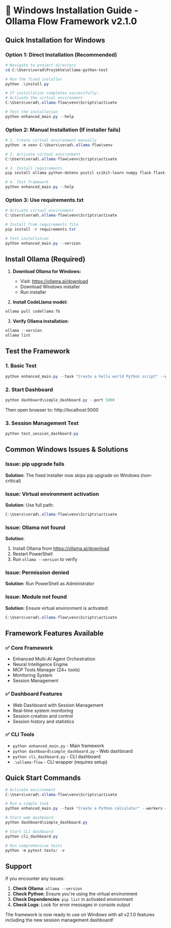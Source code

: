 # 🚀 Windows Installation Guide - Ollama Flow Framework v2.1.0

## Quick Installation for Windows

### Option 1: Direct Installation (Recommended)

```powershell
# Navigate to project directory
cd C:\Users\vorad\Projekte\ollama-python-test

# Run the fixed installer
python .\install.py

# If installation completes successfully:
# Activate the virtual environment
C:\Users\vorad\.ollama-flow\venv\Scripts\activate

# Test the installation
python enhanced_main.py --help
```

### Option 2: Manual Installation (If installer fails)

```powershell
# 1. Create virtual environment manually
python -m venv C:\Users\vorad\.ollama-flow\venv

# 2. Activate virtual environment
C:\Users\vorad\.ollama-flow\venv\Scripts\activate

# 3. Install requirements
pip install ollama python-dotenv psutil scikit-learn numpy flask flask-socketio requests aiohttp click rich typer

# 4. Test framework
python enhanced_main.py --help
```

### Option 3: Use requirements.txt

```powershell
# Activate virtual environment
C:\Users\vorad\.ollama-flow\venv\Scripts\activate

# Install from requirements file
pip install -r requirements.txt

# Test installation
python enhanced_main.py --version
```

## Install Ollama (Required)

1. **Download Ollama for Windows:**
   - Visit: https://ollama.ai/download
   - Download Windows installer
   - Run installer

2. **Install CodeLlama model:**
```powershell
ollama pull codellama:7b
```

3. **Verify Ollama installation:**
```powershell
ollama --version
ollama list
```

## Test the Framework

### 1. Basic Test
```powershell
python enhanced_main.py --task "Create a hello world Python script" --workers 2
```

### 2. Start Dashboard
```powershell
python dashboard\simple_dashboard.py --port 5000
```

Then open browser to: http://localhost:5000

### 3. Session Management Test
```powershell
python test_session_dashboard.py
```

## Common Windows Issues & Solutions

### Issue: pip upgrade fails
**Solution**: The fixed installer now skips pip upgrade on Windows (non-critical)

### Issue: Virtual environment activation
**Solution**: Use full path:
```powershell
C:\Users\vorad\.ollama-flow\venv\Scripts\activate
```

### Issue: Ollama not found
**Solution**: 
1. Install Ollama from https://ollama.ai/download
2. Restart PowerShell
3. Run `ollama --version` to verify

### Issue: Permission denied
**Solution**: Run PowerShell as Administrator

### Issue: Module not found
**Solution**: Ensure virtual environment is activated:
```powershell
C:\Users\vorad\.ollama-flow\venv\Scripts\activate
```

## Framework Features Available

### ✅ Core Framework
- Enhanced Multi-AI Agent Orchestration
- Neural Intelligence Engine
- MCP Tools Manager (24+ tools)
- Monitoring System
- Session Management

### ✅ Dashboard Features
- Web Dashboard with Session Management
- Real-time system monitoring
- Session creation and control
- Session history and statistics

### ✅ CLI Tools
- `python enhanced_main.py` - Main framework
- `python dashboard\simple_dashboard.py` - Web dashboard
- `python cli_dashboard.py` - CLI dashboard
- `.\ollama-flow` - CLI wrapper (requires setup)

## Quick Start Commands

```powershell
# Activate environment
C:\Users\vorad\.ollama-flow\venv\Scripts\activate

# Run a simple task
python enhanced_main.py --task "Create a Python calculator" --workers 4 --arch HIERARCHICAL

# Start web dashboard
python dashboard\simple_dashboard.py

# Start CLI dashboard
python cli_dashboard.py

# Run comprehensive tests
python -m pytest tests/ -v
```

## Support

If you encounter any issues:

1. **Check Ollama**: `ollama --version`
2. **Check Python**: Ensure you're using the virtual environment
3. **Check Dependencies**: `pip list` in activated environment
4. **Check Logs**: Look for error messages in console output

The framework is now ready to use on Windows with all v2.1.0 features including the new session management dashboard!